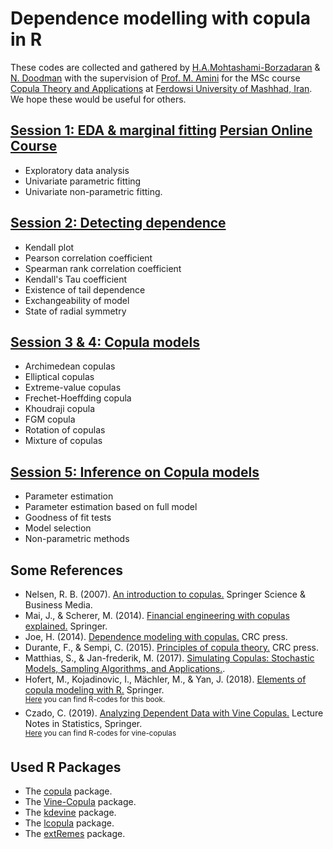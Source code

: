 # Dependence modelling with copula in R
These codes are collected and gathered by [H.A.Mohtashami-Borzadaran](https://hamb8066.github.io/homepage) & [N. Doodman](https://www.researchgate.net/profile/Neda_Doodman) with the supervision of [Prof. M. Amini](http://m-amini.profcms.um.ac.ir) for the MSc course [Copula Theory and Applications](https://hamb8066.github.io/homepage/teaching) at [Ferdowsi University of Mashhad, Iran](https://en.um.ac.ir/content/Department-of-Statistics). We hope these would be useful for others.

## [Session 1: EDA & marginal fitting](https://github.com/hamb8066/IntroCopula/blob/master/session-1.pdf) [Persian Online Course](https://aparat.com/v/hwP8V)
- Exploratory data analysis
- Univariate parametric fitting
- Univariate non-parametric fitting.  
 
## [Session 2: Detecting dependence](https://github.com/hamb8066/IntroCopula/blob/master/session2.pdf)
- Kendall plot
- Pearson correlation coefficient
- Spearman rank correlation coefficient
- Kendall's Tau coefficient
- Existence of tail dependence
- Exchangeability of model 
- State of radial symmetry  

## [Session 3 & 4: Copula models](https://github.com/hamb8066/IntroCopula/blob/master/session3.pdf)
- Archimedean copulas 
- Elliptical copulas
- Extreme-value copulas
- Frechet-Hoeffding copula
- Khoudraji copula
- FGM copula
- Rotation of copulas
- Mixture of copulas  


## [Session 5: Inference on Copula models](https://github.com/hamb8066/IntroCopula/blob/master/session5.pdf)
- Parameter estimation  
- Parameter estimation based on full model  
- Goodness of fit tests  
- Model selection  
- Non-parametric methods  


## Some References
* Nelsen, R. B. (2007). [An introduction to copulas.](https://www.springer.com/gp/book/9780387286594) Springer Science & Business Media.  
* Mai, J., & Scherer, M. (2014). [Financial engineering with copulas explained.](https://link.springer.com/book/10.1057/9781137346315) Springer.
* Joe, H. (2014). [Dependence modeling with copulas.](https://www.routledge.com/Dependence-Modeling-with-Copulas/Joe/p/book/9781466583221) CRC press.  
* Durante, F., & Sempi, C. (2015). [Principles of copula theory.](https://www.routledge.com/Principles-of-Copula-Theory-1st-Edition/Durante-Sempi/p/book/9781439884423) CRC press.  
* Matthias, S., & Jan-frederik, M. (2017). [Simulating Copulas: Stochastic Models, Sampling Algorithms, and Applications.](https://www.worldscientific.com/worldscibooks/10.1142/10265).  
* Hofert, M., Kojadinovic, I., Mächler, M., & Yan, J. (2018). [Elements of copula modeling with R.](https://www.springer.com/gp/book/9783319896342) Springer.  
<sup> [Here](http://copula.r-forge.r-project.org/book) you can find R-codes for this book. </sup>  
* Czado, C. (2019). [Analyzing Dependent Data with Vine Copulas.](https://www.springer.com/gp/book/9783030137847) Lecture Notes in Statistics, Springer.  
<sup> [Here](https://www.groups.ma.tum.de/en/statistics/people/claudia-czado/r-code-to-analyzing-dependent-data-with-vinecopulas/) you can find R-codes for vine-copulas </sup>  

## Used R Packages
* The [copula](https://cran.r-project.org/web/packages/copula/index.html) package.
* The [Vine-Copula](https://github.com/tnagler/VineCopula) package.
* The [kdevine](https://github.com/tnagler/kdevine) package.  
* The [lcopula](https://cran.r-project.org/package=lcopula) package.  
* The [extRemes](https://cran.r-project.org/package=extRemes) package.  


